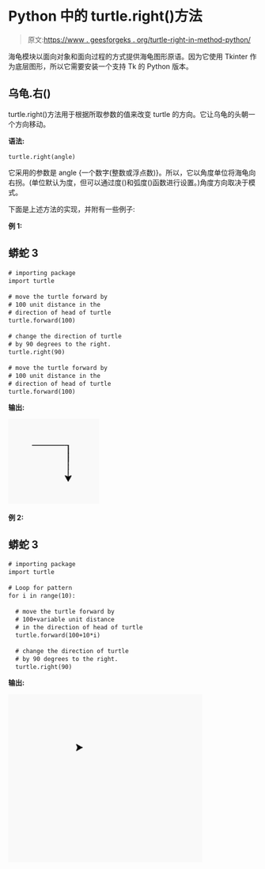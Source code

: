 # Python 中的 turtle.right()方法

> 原文:[https://www . geesforgeks . org/turtle-right-in-method-python/](https://www.geeksforgeeks.org/turtle-right-method-in-python/)

海龟模块以面向对象和面向过程的方式提供海龟图形原语。因为它使用 Tkinter 作为底层图形，所以它需要安装一个支持 Tk 的 Python 版本。

## 乌龟.右()

turtle.right()方法用于根据所取参数的值来改变 turtle 的方向。它让乌龟的头朝一个方向移动。

**语法:**

```
turtle.right(angle)

```

它采用的参数是 angle {一个数字(整数或浮点数)}。所以，它以角度单位将海龟向右拐。(单位默认为度，但可以通过度()和弧度()函数进行设置。)角度方向取决于模式。

下面是上述方法的实现，并附有一些例子:

**例 1:**

## 蟒蛇 3

```
# importing package
import turtle

# move the turtle forward by 
# 100 unit distance in the
# direction of head of turtle
turtle.forward(100)

# change the direction of turtle
# by 90 degrees to the right.
turtle.right(90)

# move the turtle forward by
# 100 unit distance in the 
# direction of head of turtle
turtle.forward(100)
```

**输出:**

![](img/659c823567a4d0cedce1f78fa0e5ad46.png)

**例 2:**

## 蟒蛇 3

```
# importing package
import turtle

# Loop for pattern
for i in range(10):

  # move the turtle forward by 
  # 100+variable unit distance
  # in the direction of head of turtle
  turtle.forward(100+10*i)

  # change the direction of turtle
  # by 90 degrees to the right.
  turtle.right(90)
```

**输出:**

![](img/5842d36e198ddbe84cbe252fac05bbba.png)